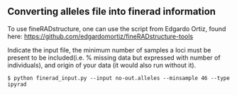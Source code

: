 
## Converting alleles file into finerad information

To use fineRADstructure, one can use the script from Edgardo Ortiz, found here:
https://github.com/edgardomortiz/fineRADstructure-tools

Indicate the input file, the minimum number of samples a loci must be present to be included(i.e. % missing data but expressed with number of individuals), and origin of your data (it would also run without it).

`$ python finerad_input.py --input no-out.alleles --minsample 46 --type ipyrad`
